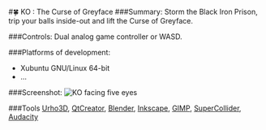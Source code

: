 #:four_leaf_clover: KO : The Curse of Greyface
###Summary:
Storm the Black Iron Prison, trip your balls inside-out and lift the Curse of Greyface.

###Controls:
Dual analog game controller or WASD.

###Platforms of development:
* Xubuntu GNU/Linux 64-bit
* ...

###Screenshot:
![KO facing five eyes](https://raw.githubusercontent.com/LucKeyProductions/KO/master/Screenshots/Screenshot_Fri_Oct_30_19_50_06_2015.png)

###Tools
[Urho3D](http://urho3d.github.io), [QtCreator](http://wiki.qt.io/Category:Tools::QtCreator), [Blender](http://www.blender.org/), [Inkscape](http://inkscape.org/), [GIMP](http://gimp.org), [SuperCollider](http://supercollider.github.io/), [Audacity](http://web.audacityteam.org/)
